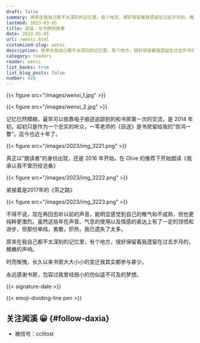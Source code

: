 ```yaml
---
draft: false
summary: 原来在我自己都不太深刻的记忆里，有个地方，很好保留着我遗留在过去岁月的，稚嫩的声响。
lastmod: 2023-03-05
title: 闻溪・与书房的故事
date: 2023-03-05
url: /wenxi.html
customized-slug: wenxi
description: 原来在我自己都不太深刻的记忆里，有个地方，很好保留着我遗留在过去岁月的，稚嫩的声响。
category: readers
reader: wenxi
list_books: true
list_blog_posts: false
number: 420
---
```


{{< figure src="/images/wenxi_1.jpg" >}}

{{< figure src="/images/wenxi_2.jpg" >}}

记忆已然模糊，最早可以依靠电子痕迹追踪到的和书房第一次的交流，是 2014 年初，起初只是作为一个忠实的听众，一苇老师的《目送》是书房留给我的“惊鸿一瞥”。迄今也近十年了。

{{< figure src="/images/2023/img_3221.png" >}}

真正以“朗读者”的身份出现，还是 2016 年开始，在 Olive 的推荐下开始朗读《我承认我不曾历经沧桑》

{{< figure src="/images/2023/img_3222.png" >}}

紧接着是2017年的《茶之路》

{{< figure src="/images/2023/img_3223.png" >}}
 
不得不说，现在再回去听以前的声音，能明显感觉到自己的稚气和不成熟，但也更纯粹更激烈。虽然这些年在声音、气息的使用以及情感的表达上有了一定的领悟和进步，但那份单纯，勇敢，炽热，我已遗失了太多。

原来在我自己都不太深刻的记忆里，有个地方，很好保留着我遗留在过去岁月的，稚嫩的声响。

时而惭愧，长久以来书房大大小小的变迁我其实都参与甚少。

永远感谢书房，包容过我曾经弱小的仿似遥不可及的梦想。

{{< signature-date >}}

{{< emoji-dividing-line pen >}}

## 关注闻溪 😀 {#follow-daxia}

- 微信号：cclitost